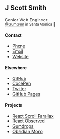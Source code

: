 ## J Scott Smith

Senior Web Engineer</br>
<small>[@GumGum](https://gumgum.com/) in Santa Monica 🌴</small>

#### Contact

-   [Phone](tel:8052645091)
-   [Email](mailto:jscsmith@gmail.com)
-   [Website](http://damnthat.tv)

#### Elsewhere

-   [GitHub](https://github.com/jscottsmith/)
-   [CodePen](https://codepen.io/jscottsmith/)
-   [Twitter](https://twitter.com/damntelevision)
-   [GitHub Pages](http://jscottsmith.github.io/)

#### Projects

-   [React Scroll Parallax](https://github.com/jscottsmith/react-scroll-parallax)
-   [React Observed](https://github.com/jscottsmith/react-observed)
-   [Gumdrops](https://github.com/gumgum/gumdrops)
-   [Obsidian Mono](http://highfivetype.com/fonts/obsidian-mono)
